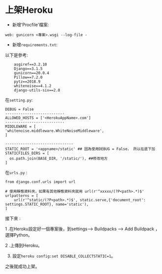 # 上架Heroku

- 新增'Procfile'檔案:

`web: gunicorn <專案>.wsgi --log-file -`

- 新增`requirements.txt`:

以下是參考:

        asgiref==3.2.10
        Django==3.1.5
        gunicorn==20.0.4
        Pillow==7.2.0
        pytz==2018.9
        whitenoise==4.1.2
        django-utils-six==2.0

在`setting.py`:

    DEBUG = False
    ---------------------------
    ALLOWED_HOSTS = ['<HerokuAppName>.com']
    ---------------------------
    MIDDLEWARE = [
    'whitenoise.middleware.WhiteNoiseMiddleware',
    ]
    
    -------------------------------
    STATIC_ROOT = '<appname>/static' ## 因為使用DEBUG = False， 所以在底下加
    STATICFILES_DIRS = [
      os.path.join(BASE_DIR, '/static/'), ##修改地方
    ]

在`urls.py` :

    from django.conf.urls import url

    # 使用靜態資料夾，如果有其他靜態資料夾就用 url(r'^xxxxx/(?P<path>.*)$'
    urlpatterns = [
        url(r'^static/(?P<path>.*)$', static.serve,{'document_root': settings.STATIC_ROOT}, name='static'),
    ]

接下來 :

1 .在Heroku設定好一個專案後，到settings-->  Buildpacks --> Add Buildpack ，
選擇Python。

2 .上傳到Heroku。

3. 設定`heroku config:set DISABLE_COLLECTSTATIC=1`。


之後就成功上架。



